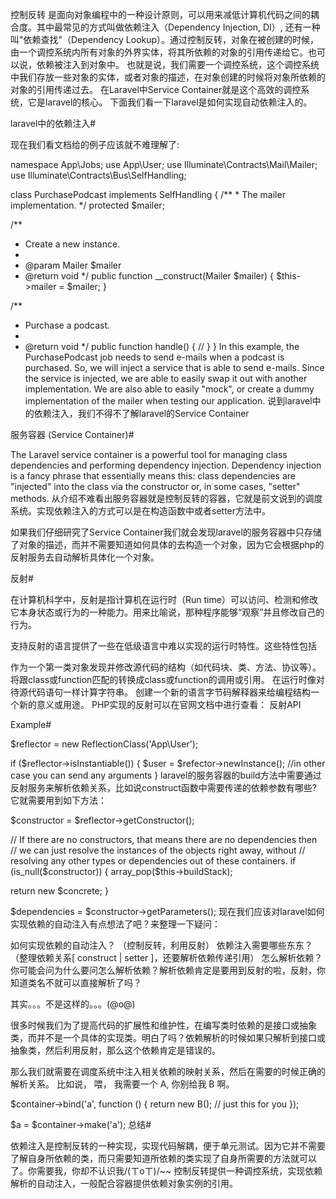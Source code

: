 控制反转 是面向对象编程中的一种设计原则，可以用来减低计算机代码之间的耦合度。其中最常见的方式叫做依赖注入（Dependency Injection, DI）, 还有一种叫"依赖查找"（Dependency Lookup）。通过控制反转，对象在被创建的时候，由一个调控系统内所有对象的外界实体，将其所依赖的对象的引用传递给它。也可以说，依赖被注入到对象中。
也就是说，我们需要一个调控系统，这个调控系统中我们存放一些对象的实体，或者对象的描述，在对象创建的时候将对象所依赖的对象的引用传递过去。 在Laravel中Service Container就是这个高效的调控系统，它是laravel的核心。 下面我们看一下laravel是如何实现自动依赖注入的。

laravel中的依赖注入#

现在我们看文档给的例子应该就不难理解了:

namespace App\Jobs;
use App\User;
use Illuminate\Contracts\Mail\Mailer;
use Illuminate\Contracts\Bus\SelfHandling;

class PurchasePodcast implements SelfHandling
{
/** * The mailer implementation.
*/
protected $mailer;

/**
 * Create a new instance.
 *
 * @param  Mailer  $mailer
 * @return void
 */
public function __construct(Mailer $mailer)
{
    $this->mailer = $mailer;
}

/**
 * Purchase a podcast.
 *
 * @return void
 */
public function handle()
{
    //
}
}
In this example, the PurchasePodcast job needs to send e-mails when a podcast is purchased. So, we will inject a service that is able to send e-mails. Since the service is injected, we are able to easily swap it out with another implementation. We are also able to easily "mock", or create a dummy implementation of the mailer when testing our application.
说到laravel中的依赖注入，我们不得不了解laravel的Service Container

服务容器 (Service Container)#

The Laravel service container is a powerful tool for managing class dependencies and performing dependency injection. Dependency injection is a fancy phrase that essentially means this: class dependencies are "injected" into the class via the constructor or, in some cases, "setter" methods.
从介绍不难看出服务容器就是控制反转的容器，它就是前文说到的调度系统。实现依赖注入的方式可以是在构造函数中或者setter方法中。

如果我们仔细研究了Service Container我们就会发现laravel的服务容器中只存储了对象的描述，而并不需要知道如何具体的去构造一个对象，因为它会根据php的反射服务去自动解析具体化一个对象。

反射#

在计算机科学中，反射是指计算机在运行时（Run time）可以访问、检测和修改它本身状态或行为的一种能力。用来比喻说，那种程序能够“观察”并且修改自己的行为。

支持反射的语言提供了一些在低级语言中难以实现的运行时特性。这些特性包括

作为一个第一类对象发现并修改源代码的结构（如代码块、类、方法、协议等）。
将跟class或function匹配的转换成class或function的调用或引用。
在运行时像对待源代码语句一样计算字符串。
创建一个新的语言字节码解释器来给编程结构一个新的意义或用途。
PHP实现的反射可以在官网文档中进行查看： 反射API

Example#

$reflector = new ReflectionClass('App\User');

if ($reflector->isInstantiable()) {
$user = $refector->newInstance(); //in other case you can send any arguments
}
laravel的服务容器的build方法中需要通过反射服务来解析依赖关系，比如说construct函数中需要传递的依赖参数有哪些? 它就需要用到如下方法：

$constructor = $reflector->getConstructor();

// If there are no constructors, that means there are no dependencies then
// we can just resolve the instances of the objects right away, without
// resolving any other types or dependencies out of these containers.
if (is_null($constructor)) {
array_pop($this->buildStack);

   return new $concrete;
}

$dependencies = $constructor->getParameters();
现在我们应该对laravel如何实现依赖的自动注入有点想法了吧？来整理一下疑问：

如何实现依赖的自动注入？ （控制反转，利用反射）
依赖注入需要哪些东东？ （整理依赖关系[ construct | setter ]，还要解析依赖传递引用）
怎么解析依赖？
你可能会问为什么要问怎么解析依赖？解析依赖肯定是要用到反射的啦，反射，你知道类名不就可以直接解析了吗？

其实。。。不是这样的。。。(@ο@)

很多时候我们为了提高代码的扩展性和维护性，在编写类时依赖的是接口或抽象类，而并不是一个具体的实现类。明白了吗？依赖解析的时候如果只解析到接口或抽象类，然后利用反射，那么这个依赖肯定是错误的。

那么我们就需要在调度系统中注入相关依赖的映射关系，然后在需要的时候正确的解析关系。 比如说， 喂， 我需要一个 A, 你别给我 B 啊。

$container->bind('a', function () {
return new B(); // just this for you
});

$a = $container->make('a');
总结#

依赖注入是控制反转的一种实现，实现代码解耦，便于单元测试。因为它并不需要了解自身所依赖的类，而只需要知道所依赖的类实现了自身所需要的方法就可以了。你需要我，你却不认识我/(ㄒoㄒ)/~~
控制反转提供一种调控系统，实现依赖解析的自动注入，一般配合容器提供依赖对象实例的引用。
